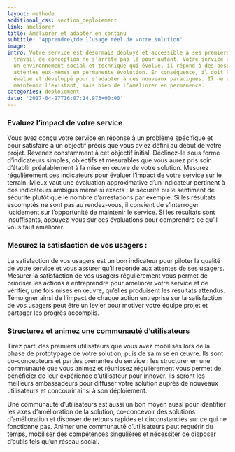 ```yaml
---
layout: methode
additional_css: section_deploiement
link: ameliorer
title: Améliorer et adapter en continu
subtitle: "Apprendre\tde l’usage réel de votre solution"
image: 
intro: Votre service est désormais déployé et accessible à ses premiers usagers. Le
  travail de conception ne s’arrête pas là pour autant. Votre service s’inscrit dans
  un environnement social et technique qui évolue, il répond à des besoins et à des
  attentes eux-mêmes en permanente évolution. En conséquence, il doit être constamment
  évalué et développé pour s’adapter à ces nouveaux paradigmes. Il ne s’agit pas de
  maintenir l’existant, mais bien de l’améliorer en permanence.
categories: deploiement
date: '2017-04-27T16:07:14.973+00:00'
---
```


### Evaluez l’impact de votre service
Vous avez conçu votre service en réponse à un problème spécifique et pour satisfaire à un objectif précis que vous aviez défini au début de votre projet. Revenez constamment à cet objectif initial. Déclinez-le sous forme d’indicateurs simples, objectifs et mesurables que vous aurez pris soin d’établir préalablement à la mise en œuvre de votre solution. Mesurez régulièrement ces indicateurs pour évaluer l’impact de votre service sur le terrain. Mieux vaut une évaluation approximative d’un indicateur pertinent à des indicateurs ambigus même si exacts : la sécurité ou le sentiment de sécurité plutôt que le nombre d’arrestations par exemple. Si les résultats escomptés ne sont pas au rendez-vous,  il convient de s’interroger lucidement sur l’opportunité de maintenir le service. Si les résultats sont insuffisants, appuyez-vous sur ces évaluations pour comprendre ce qu’il vous faut améliorer.  

### Mesurez la satisfaction de vos usagers :
La satisfaction de vos usagers est un bon indicateur pour piloter la qualité de votre service et vous assurer qu’il réponde aux attentes de ses usagers. Mesurer la satisfaction de vos usagers régulièrement vous permet de prioriser les actions à entreprendre pour améliorer votre service et de vérifier, une fois mises en œuvre, qu’elles produisent les résultats attendus. Témoigner ainsi de l’impact de chaque action entreprise sur la satisfaction de vos usagers peut être un levier pour motiver votre équipe projet et partager les progrès accomplis.    

### Structurez et animez une communauté d’utilisateurs 
Tirez parti des premiers utilisateurs que vous avez mobilisés lors de la phase de prototypage de votre solution, puis de sa mise en œuvre. Ils sont co-concepteurs et parties prenantes du service : les structurer en une communauté que vous animez et réunissez régulièrement vous permet de bénéficier de leur expérience d’utilisateur pour innover. Ils seront les meilleurs ambassadeurs pour diffuser votre solution auprès de nouveaux utilisateurs et concourir ainsi à son déploiement.
 
Une communauté d’utilisateurs est aussi un bon moyen aussi pour identifier les axes d’amélioration de la solution, co-concevoir des solutions d’amélioration et disposer de retours rapides et circonstanciés sur ce qui ne fonctionne pas. Animer une communauté d’utilisateurs peut requérir du temps, mobiliser des compétences singulières et nécessiter de disposer d’outils tels qu’un réseau social.   
